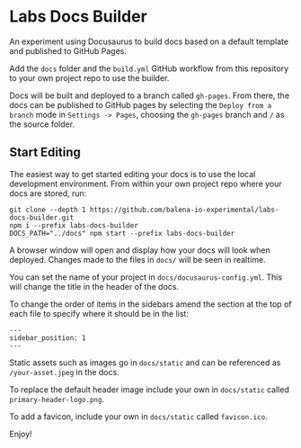 # Labs Docs Builder

An experiment using Docusaurus to build docs based on a default template and published to GitHub Pages.

Add the `docs` folder and the `build.yml` GitHub workflow from this repository to your own project repo to use the builder.

Docs will be built and deployed to a branch called `gh-pages`. From there, the docs can be published to GitHub pages by selecting the `Deploy from a branch` mode in `Settings -> Pages`, choosing the `gh-pages` branch and `/` as the source folder.

## Start Editing

The easiest way to get started editing your docs is to use the local development environment. From within your own project repo where your docs are stored, run:

```
git clone --depth 1 https://github.com/balena-io-experimental/labs-docs-builder.git
npm i --prefix labs-docs-builder
DOCS_PATH="../docs" npm start --prefix labs-docs-builder
```

A browser window will open and display how your docs will look when deployed. Changes made to the files in `docs/` will be seen in realtime.

You can set the name of your project in `docs/docusaurus-config.yml`. This will change the title in the header of the docs.

To change the order of items in the sidebars amend the section at the top of each file to specify where it should be in the list:

```
---
sidebar_position: 1
---
```

Static assets such as images go in `docs/static` and can be referenced as `/your-asset.jpeg` in the docs.

To replace the default header image include your own in `docs/static` called `primary-header-logo.png`.

To add a favicon, include your own in `docs/static` called `favicon.ico`.

Enjoy!
